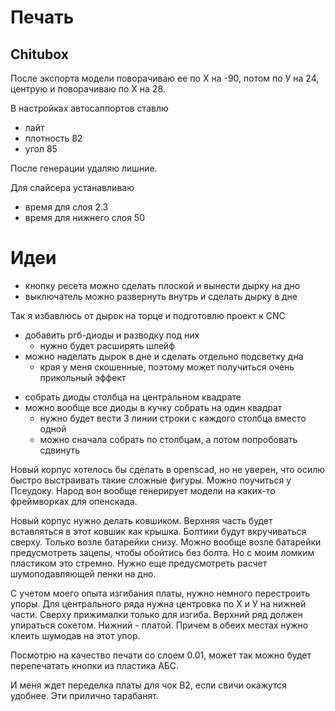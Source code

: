 # Печать

## Chitubox

После экспорта модели поворачиваю ее по Х на -90, потом по У на 24, центрую и поворачиваю по Х на 28.

В настройках автосаппортов ставлю 
- лайт
- плотность 82
- угол 85

После генерации удаляю лишние.

Для слайсера устанавливаю
- время для слоя 2.3
- время для нижнего слоя 50

# Идеи

+ кнопку ресета можно сделать плоской и вынести дырку на дно
+ выключатель можно развернуть внутрь и сделать дырку в дне

Так я избавлюсь от дырок на торце и подготовлю проект к CNC

- добавить ргб-диоды и разводку под них
	- нужно будет расширять шлейф
- можно наделать дырок в дне и сделать отдельно подсветку дна
	- края у меня скошенные, поэтому может получиться очень прикольный эффект
+ собрать диоды столбца на центральном квадрате
+ можно вообще все диоды в кучку собрать на один квадрат
	- нужно будет вести 3 линии строки с каждого столбца вместо одной
	- можно сначала собрать по столбцам, а потом попробовать сдвинуть

Новый корпус хотелось бы сделать в openscad, но не уверен, что осилю быстро выстраивать такие сложные фигуры. Можно поучиться у Псеудоку. Народ вон вообще генерирует модели на каких-то фреймворках для опенскада.

Новый корпус нужно делать ковшиком. Верхняя часть будет вставляться в этот ковшик как крышка. Болтики будут вкручиваться сверху. Только возле батарейки снизу. Можно вообще возле батарейки предусмотреть зацепы, чтобы обойтись без болта. Но с моим ломким пластиком это стремно.
Нужно еще предусмотреть расчет шумоподавляющей пенки на дно.

С учетом моего опыта изгибания платы, нужно немного перестроить упоры. Для центрального ряда нужна центровка по Х и У на нижней части. Сверху прижималки только для изгиба. Верхний ряд должен упираться сокетом. Нижний - платой. Причем в обеих местах нужно клеить шумодав на этот упор.

Посмотрю на качество печати со слоем 0.01, может так можно будет перепечатать кнопки из пластика АБС.

И меня ждет переделка платы для чок В2, если свичи окажутся удобнее. Эти прилично тарабанят.